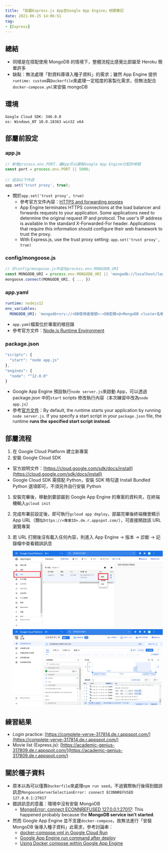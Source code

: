 ```yaml
---
title: 「部屬Express.js App至Google App Engine」相關筆記
date: 2021-06-25 14:06:51
tag:
- [Express]
---
```


## 總結

- 同樣是在搭配使用 MongoDB 的情境下，整體流程比感覺比部屬至 Heroku 簡單許多
- 缺點：無法處理「對資料庫導入種子資料」的需求；雖然 App Engine 提供`runtime: custom`與`Dockerfile`來處理一定程度的客製化需求，但無法配合`docker-compose.yml`來安裝 mongoDB

## 環境

```
Google Cloud SDK: 346.0.0
os: Windows_NT 10.0.18363 win32 x64
```

## 部屬前設定

### app.js

```js
// 新增process.env.PORT，讓App可以讀取Google App Engine分配的埠號
const port = process.env.PORT || 5000;

// 追加以下內容
app.set('trust proxy', true);
```

- 關於`app.set('trust proxy', true)`
  - 參考官方文件內容：[HTTPS and forwarding proxies](https://cloud.google.com/appengine/docs/standard/nodejs/runtime#https_and_forwarding_proxies)
  - App Engine terminates HTTPS connections at the load balancer and forwards requests to your application. Some applications need to determine the original request IP and protocol. The user's IP address is available in the standard X-Forwarded-For header. Applications that require this information should configure their web framework to trust the proxy.
  - With Express.js, use the trust proxy setting: `app.set('trust proxy', true)`

### config/mongoose.js

```js
// 於config/mongoose.js中追加process.env.MONGODB_URI
const MONGODB_URI = process.env.MONGODB_URI || 'mongodb://localhost/login-passport'
mongoose.connect(MONGODB_URI, { ... })
```

### app.yaml

```yaml
runtime: nodejs12
env_variables:
  MONGODB_URI: 'mongodb+srv://<DB使用者帳號>:<DB密碼>@<MongoDB cluster名稱>.8glc1.mongodb.net/<MongoDB cluster名稱>?retryWrites=true&w=majority'
```

- `app.yaml`檔案位於專案的根目錄
- 參考官方文件：[Node.js Runtime Environment](https://cloud.google.com/appengine/docs/standard/nodejs/runtime)

### package.json

```js
"scripts": {
  "start": "node app.js"
},
"engines": {
  "node": "^12.0.0"
}
```

- Google App Engine 預設執行`node server.js`來啟動 App，可以透過 package.json 中的`start` scripts 修改執行內容（本次練習中改為`node app.js`）
- 參考[官方文件](https://cloud.google.com/appengine/docs/standard/nodejs/runtime#application_startup)：By default, the runtime starts your application by running `node server.js`. If you specify a start script in your `package.json` file, the runtime **runs the specified start script instead**.

## 部屬流程

1. 在 Google Cloud Platform 建立新專案
1. 安裝 Google Cloud SDK

- 官方說明文件：[https://cloud.google.com/sdk/docs/install](https://cloud.google.com/sdk/docs/install)
- Google Cloud SDK 需搭配 Python，安裝 SDK 時勾選 Install Bundled Python 選項即可，不須另外自行安裝 Python

1. 安裝完畢後，移動到要部屬到 Google App Engine 的專案的資料夾，在終端機輸入`gcloud init`
1. 完成布署前設定後，即可執行`gcloud app deploy`，部屬完畢後終端機會顯示 App URL（類似`https://<專案ID>.de.r.appspot.com/`），可直接開啟該 URL 瀏覽專案
1. 若 URL 打開後沒有載入任何內容，則進入 App Engine → 版本 → 診斷 → 記錄檔中查看錯誤訊息

   ![demo 1](/2021/express-app-deploy-gcp/gcp_AppEngine_Version.png)
   ![demo 2](/2021/express-app-deploy-gcp/gcp_log.png)

## 練習結果

- Login practice: [https://complete-verve-317814.de.r.appspot.com/](https://complete-verve-317814.de.r.appspot.com/)
- Movie list (Express.js): [https://academic-genius-317809.de.r.appspot.com/](https://academic-genius-317809.de.r.appspot.com/)

## 關於種子資料

- 原本以為可以僅靠`Dockerfile`來處理`npm run seed`，不過實際執行後得到錯誤訊息`MongooseServerSelectionError: connect ECONNREFUSED 127.0.0.1:27017`
- 錯誤訊息的意義：環境中沒有安裝 MongoDB
  - [MongoError: connect ECONNREFUSED 127.0.0.1:27017](https://stackoverflow.com/questions/46523321/mongoerror-connect-econnrefused-127-0-0-127017): This happened probably because the **MongoDB service isn't started**.
- 然而 Google App Engine 並不支援`docker-compose`，故無法進行「安裝 MongoDB 後導入種子資料」此需求，參考討論串：
  - [docker-compose.yml in Google Cloud Run](https://stackoverflow.com/questions/63782456/docker-compose-yml-in-google-cloud-run)
  - [Google App Engine run command after deploy](https://stackoverflow.com/questions/63223193/google-app-engine-run-command-after-deploy)
  - [Using Docker compose within Google App Engine](https://stackoverflow.com/questions/39877521/using-docker-compose-within-google-app-engine)
